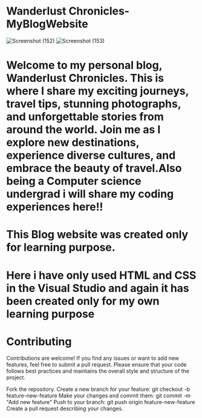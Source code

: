 # Wanderlust Chronicles-MyBlogWebsite
![Screenshot (152)](https://github.com/SukanyaGhosh6/Website-Wanderlust-Chronicles-MyBlog/assets/78369568/3f0d70c2-da71-4721-aa23-77a1886e8dc6)
![Screenshot (153)](https://github.com/SukanyaGhosh6/Website-Wanderlust-Chronicles-MyBlog/assets/78369568/cf5fc231-6d97-405c-a173-00051766824a)
# Welcome to my personal blog, Wanderlust Chronicles. This is where I share my exciting journeys, travel tips, stunning photographs, and unforgettable stories from around the world. Join me as I explore new destinations, experience diverse cultures, and embrace the beauty of travel.Also being a Computer science undergrad i will share my coding experiences here!!
# This Blog website was created only for learning purpose.
# Here i have only used HTML and CSS in the Visual Studio and again it has been created only for my own learning purpose
# Contributing
Contributions are welcome! If you find any issues or want to add new features, feel free to submit a pull request. Please ensure that your code follows best practices and maintains the overall style and structure of the project.

Fork the repository.
Create a new branch for your feature: git checkout -b feature-new-feature
Make your changes and commit them: git commit -m "Add new feature"
Push to your branch: git push origin feature-new-feature
Create a pull request describing your changes.
